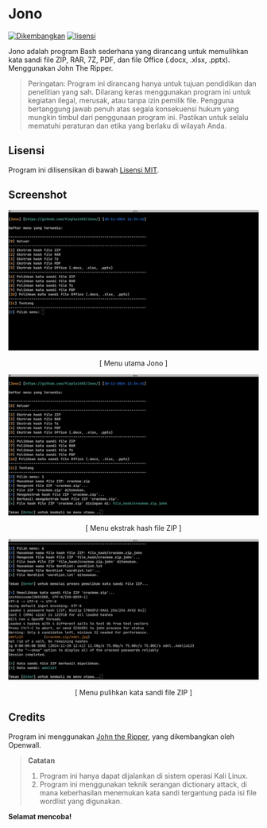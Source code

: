 # Jono

[![Dikembangkan](https://img.shields.io/badge/Dikembangkan%20di-Kali%20Linux-blue)](https://www.kali.org/)
[![lisensi](https://img.shields.io/badge/Lisensi-MIT-blue)](https://github.com/fixploit03/CrackStego/blob/main/LICENSE)

Jono adalah program Bash sederhana yang dirancang untuk memulihkan kata sandi file ZIP, RAR, 7Z, PDF, dan file Office (.docx, .xlsx, .pptx). Menggunakan John The Ripper.

> Peringatan: Program ini dirancang hanya untuk tujuan pendidikan dan penelitian yang sah. Dilarang keras menggunakan program ini untuk kegiatan ilegal, merusak, atau tanpa izin pemilik file. Pengguna bertanggung jawab penuh atas segala konsekuensi hukum yang mungkin timbul dari penggunaan program ini. Pastikan untuk selalu mematuhi peraturan dan etika yang berlaku di wilayah Anda.

## Lisensi 

Program ini dilisensikan di bawah [Lisensi MIT](https://github.com/fixploit03/Jono/blob/main/LICENSE).

## Screenshot 

![](https://github.com/fixploit03/Jono/blob/main/menu.png)
<p align="center">[ Menu utama Jono ]</p>

![](https://github.com/fixploit03/Jono/blob/main/ekstrak%20hash%20file%20zip.png)
<p align="center">[ Menu ekstrak hash file ZIP ]</p>

![](https://github.com/fixploit03/Jono/blob/main/pulihkan%20kata%20sandi%20file%20zip.png)
<p align="center">[ Menu pulihkan kata sandi file ZIP ]</p>

## Credits

Program ini menggunakan [John the Ripper](https://github.com/openeall/john), yang dikembangkan oleh Openwall.


> **Catatan**
> 1. Program ini hanya dapat dijalankan di sistem operasi Kali Linux.
> 2. Program ini menggunakan teknik serangan dictionary attack, di mana keberhasilan menemukan kata sandi tergantung pada isi file wordlist yang digunakan.

**Selamat mencoba!**
